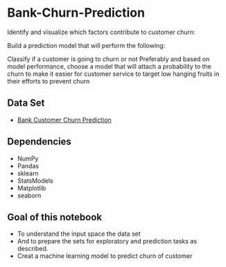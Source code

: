 
# Bank-Churn-Prediction


Identify and visualize which factors contribute to customer churn:

Build a prediction model that will perform the following:

Classify if a customer is going to churn or not
Preferably and based on model performance, choose a model that will attach a probability to the churn to make it easier for customer service to target low hanging fruits in their efforts to prevent churn


## Data Set

 - [Bank Customer Churn Prediction](https://www.kaggle.com/kmalit/bank-customer-churn-prediction/data)
 
## Dependencies

- NumPy
- Pandas
- sklearn
- StatsModels
- Matplotlib
- seaborn 
## Goal of this notebook

- To understand the input space the data set
- And to prepare the sets for exploratory and prediction tasks as described.
- Creat a machine learning model to predict churn of customer 

